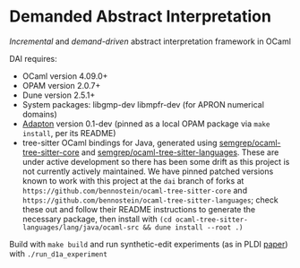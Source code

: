 # Demanded Abstract Interpretation

_Incremental_ and _demand-driven_ abstract interpretation framework in OCaml

DAI requires:
 * OCaml version 4.09.0+
 * OPAM version 2.0.7+
 * Dune version 2.5.1+
 * System packages: libgmp-dev libmpfr-dev (for APRON numerical domains)
 * [Adapton](https://github.com/plum-umd/adapton.ocaml) version 0.1-dev (pinned
   as a local OPAM package via `make install`, per its README)
 * tree-sitter OCaml bindings for Java, generated using
   [semgrep/ocaml-tree-sitter-core](https://github.com/semgrep/ocaml-tree-sitter-core)
   and
   [semgrep/ocaml-tree-sitter-languages](https://github.com/semgrep/ocaml-tree-sitter-languages).
   These are under active development so there has been some drift as this
   project is not currently actively maintained.  We have pinned patched
   versions known to work with this project at the `dai` branch of forks at
   `https://github.com/bennostein/ocaml-tree-sitter-core`  and
   `https://github.com/bennostein/ocaml-tree-sitter-languages`; check these out
   and follow their README instructions to generate the necessary package, then
   install with `(cd ocaml-tree-sitter-languages/lang/java/ocaml-src && dune
   install --root .)`

Build with `make build` and run synthetic-edit experiments (as in PLDI
[paper](https://arxiv.org/abs/2104.01270)) with `./run_d1a_experiment`
